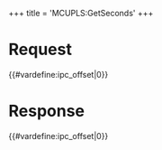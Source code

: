 +++
title = 'MCUPLS:GetSeconds'
+++

# Request

{{#vardefine:ipc_offset\|0}}

# Response

{{#vardefine:ipc_offset\|0}}